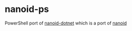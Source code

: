 # nanoid-ps

PowerShell port of [nanoid-dotnet](https://github.com/codeyu/nanoid-net) which is a port of [nanoid](https://github.com/ai/nanoid)
